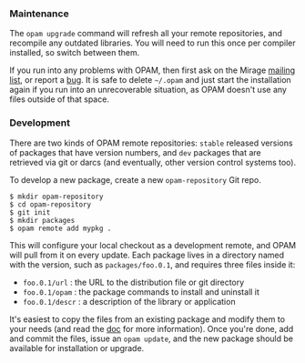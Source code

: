 ### Maintenance

The `opam upgrade` command will refresh all your remote repositories, and recompile any outdated libraries. You will need to run this once per compiler installed, so switch between them.

If you run into any problems with OPAM, then first ask on the Mirage [mailing list](/about), or report a [bug](http://github.com/OCamlPro/opam/issues). It is safe to delete `~/.opam` and just start the installation again if you run into an unrecoverable situation, as OPAM doesn't use any files outside of that space.

### Development

There are two kinds of OPAM remote repositories: `stable` released versions of packages that have version numbers, and `dev` packages that are retrieved via git or darcs (and eventually, other version control systems too).

To develop a new package, create a new `opam-repository` Git repo.

```
$ mkdir opam-repository
$ cd opam-repository
$ git init
$ mkdir packages
$ opam remote add mypkg .
```

This will configure your local checkout as a development remote, and OPAM will pull from it on every update. Each package lives in a directory named with the version, such as `packages/foo.0.1`, and requires three files inside it:

* `foo.0.1/url` : the URL to the distribution file or git directory
* `foo.0.1/opam` : the package commands to install and uninstall it
* `foo.0.1/descr` : a description of the library or application

It's easiest to copy the files from an existing package and modify them to your needs (and read the [doc](http://opam.ocamlpro.org) for more information). Once you're done, add and commit the files, issue an `opam update`, and the new package should be available for installation or upgrade.
